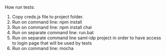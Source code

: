 How run tests:
1. Copy creds.js file to project folder.
2. Run on command line: npm install
3. Run on command line: npm install chai
4. Run on separate command line: run.bat
5. Run on separate command line saml-idp project in order to have access to login page that will be used by tests 
6. Run on command line: mocha